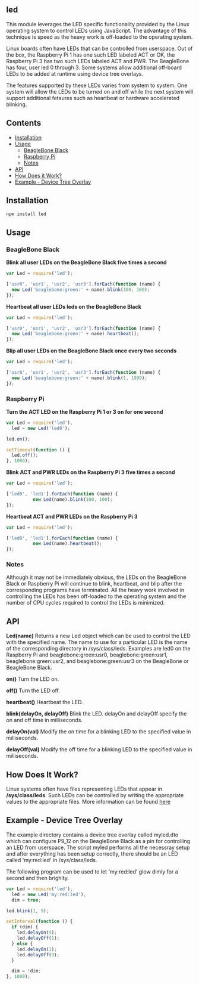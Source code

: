 ## led

This module leverages the LED specific functionality provided by the Linux
operating system to control LEDs using JavaScript. The advantage of this
technique is speed as the heavy work is off-loaded to the operating system.

Linux boards often have LEDs that can be controlled from userspace. Out of the
box, the Raspberry Pi 1 has one such LED labeled ACT or OK, the Raspberry Pi 3
has two such LEDs labeled ACT and PWR. The BeagleBone has four, user led 0
through 3. Some systems allow additional off-board LEDs to be added at runtime
using device tree overlays.

The features supported by these LEDs varies from system to system. One system
will allow the LEDs to be turned on and off while the next system will support
additional fetaures such as heartbeat or hardware accelerated blinking.

## Contents

 * [Installation](#installation)
 * [Usage](#usage)
   * [BeagleBone Black](#beaglebone-black)
   * [Raspberry Pi](#raspberry-pi)
   * [Notes](#notes)
 * [API](#api)
 * [How Does it Work?](#how-does-it-work)
 * [Example - Device Tree Overlay](example---device-tree-overlay)

## Installation

```
npm install led
```

## Usage

### BeagleBone Black

**Blink all user LEDs on the BeagleBone Black five times a second**

```js
var Led = require('led');

['usr0', 'usr1', 'usr2', 'usr3'].forEach(function (name) {
  new Led('beaglebone:green:' + name).blink(100, 100);
});
```

**Heartbeat all user LEDs leds on the BeagleBone Black**

```js
var Led = require('led');

['usr0', 'usr1', 'usr2', 'usr3'].forEach(function (name) {
  new Led('beaglebone:green:' + name).heartbeat();
});
```

**Blip all user LEDs on the BeagleBone Black once every two seconds**

```js
var Led = require('led');

['usr0', 'usr1', 'usr2', 'usr3'].forEach(function (name) {
  new Led('beaglebone:green:' + name).blink(1, 1999);
});
```

### Raspberry Pi

**Turn the ACT LED on the Raspberry Pi 1 or 3 on for one second**

```js
var Led = require('led'),
  led = new Led('led0');

led.on();

setTimeout(function () {
  led.off();
}, 1000);
```

**Blink ACT and PWR LEDs on the Raspberry Pi 3 five times a second**

```js
var Led = require('led');

['led0', 'led1'].forEach(function (name) {
          new Led(name).blink(100, 100);
});
```

**Heartbeat ACT and PWR LEDs on the Raspberry Pi 3**

```js
var Led = require('led');

['led0', 'led1'].forEach(function (name) {
          new Led(name).heartbeat();
});
```

### Notes

Although it may not be immediately obvious, the LEDs on the BeagleBone Black
or Raspberry Pi will continue to blink, heartbeat, and blip after the
corresponding programs have terminated. All the heavy work involved in
controlling the LEDs has been off-loaded to the operating system and the
number of CPU cycles required to control the LEDs is minimized.

## API

**Led(name)** Returns a new Led object which can be used to control the LED
with the specified name. The name to use for a particular LED is the name of
the corresponding directory in /sys/class/leds. Examples are led0 on the
Raspberry Pi and beaglebone:green:usr0, beaglebone:green:usr1,
beaglebone:green:usr2, and beaglebone:green:usr3 on the BeagleBone or
BeagleBone Black.

**on()** Turn the LED on.

**off()** Turn the LED off.

**heartbeat()** Heartbeat the LED.

**blink(delayOn, delayOff)** Blink the LED. delayOn and delayOff specify the
on and off time in milliseconds.

**delayOn(val)** Modify the on time for a blinking LED to the specified value
in milliseconds.

**delayOff(val)** Modify the off time for a blinking LED to the specified
value in milliseconds.

## How Does It Work?

Linux systems often have files representing LEDs that appear in
**/sys/class/leds**. Such LEDs can be controlled by writing the appropriate
values to the appropriate files. More information can be found
[here](https://www.kernel.org/doc/Documentation/leds/)

## Example - Device Tree Overlay

The example directory contains a device tree overlay called myled.dto which
can configure P9_12 on the BeagleBone Black as a pin for controlling an LED
from userspace. The script myled performs all the necessray setup and after
everything has been setup correctly, there should be an LED called
'my:red:led' in /sys/class/leds.

The following program can be used to let 'my:red:led' glow dimly for a second
and then brighlty.

```js
var Led = require('led'),
  led = new Led('my:red:led'),
  dim = true;

led.blink(1, 9);

setInterval(function () {
  if (dim) {
    led.delayOn(9);
    led.delayOff(1);
  } else {
    led.delayOn(1);
    led.delayOff(9);
  }

  dim = !dim;
}, 1000);
```


